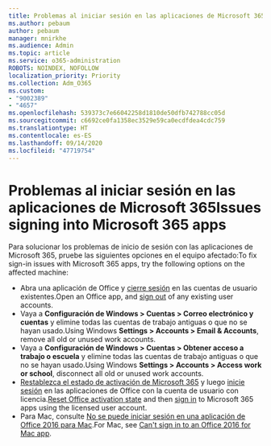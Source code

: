 ```yaml
---
title: Problemas al iniciar sesión en las aplicaciones de Microsoft 365
ms.author: pebaum
author: pebaum
manager: mnirkhe
ms.audience: Admin
ms.topic: article
ms.service: o365-administration
ROBOTS: NOINDEX, NOFOLLOW
localization_priority: Priority
ms.collection: Adm_O365
ms.custom:
- "9002389"
- "4657"
ms.openlocfilehash: 539373c7e66042258d1810de50dfb742788cc05d
ms.sourcegitcommit: c6692ce0fa1358ec3529e59ca0ecdfdea4cdc759
ms.translationtype: HT
ms.contentlocale: es-ES
ms.lasthandoff: 09/14/2020
ms.locfileid: "47719754"
---
```

# <a name="issues-signing-into-microsoft-365-apps"></a><span data-ttu-id="e95bf-102">Problemas al iniciar sesión en las aplicaciones de Microsoft 365</span><span class="sxs-lookup"><span data-stu-id="e95bf-102">Issues signing into Microsoft 365 apps</span></span>

<span data-ttu-id="e95bf-103">Para solucionar los problemas de inicio de sesión con las aplicaciones de Microsoft 365, pruebe las siguientes opciones en el equipo afectado:</span><span class="sxs-lookup"><span data-stu-id="e95bf-103">To fix sign-in issues with Microsoft 365 apps, try the following options on the affected machine:</span></span>

- <span data-ttu-id="e95bf-104">Abra una aplicación de Office y [cierre sesión](https://go.microsoft.com/fwlink/?linkid=2114082) en las cuentas de usuario existentes.</span><span class="sxs-lookup"><span data-stu-id="e95bf-104">Open an Office app, and [sign out](https://go.microsoft.com/fwlink/?linkid=2114082) of any existing user accounts.</span></span>
- <span data-ttu-id="e95bf-105">Vaya a **Configuración de Windows > Cuentas > Correo electrónico y cuentas** y elimine todas las cuentas de trabajo antiguas o que no se hayan usado.</span><span class="sxs-lookup"><span data-stu-id="e95bf-105">Using Windows **Settings > Accounts > Email & Accounts**, remove all old or unused work accounts.</span></span>
- <span data-ttu-id="e95bf-106">Vaya a **Configuración de Windows > Cuentas > Obtener acceso a trabajo o escuela** y elimine todas las cuentas de trabajo antiguas o que no se hayan usado.</span><span class="sxs-lookup"><span data-stu-id="e95bf-106">Using Windows **Settings > Accounts > Access work or school**, disconnect all old or unused work accounts.</span></span>
- <span data-ttu-id="e95bf-107">[Restablezca el estado de activación de Microsoft 365](https://docs.microsoft.com/office365/troubleshoot/activation/reset-office-365-proplus-activation-state) y luego [inicie sesión](https://support.office.com/article/sign-in-to-office-b9582171-fd1f-4284-9846-bdd72bb28426) en las aplicaciones de Office con la cuenta de usuario con licencia.</span><span class="sxs-lookup"><span data-stu-id="e95bf-107">[Reset Office activation state](https://docs.microsoft.com/office365/troubleshoot/activation/reset-office-365-proplus-activation-state) and then [sign in](https://support.office.com/article/sign-in-to-office-b9582171-fd1f-4284-9846-bdd72bb28426) to Microsoft 365 apps using the licensed user account.</span></span>
- <span data-ttu-id="e95bf-108">Para Mac, consulte [No se puede iniciar sesión en una aplicación de Office 2016 para Mac](https://docs.microsoft.com/office365/troubleshoot/authentication/sign-in-to-office-2016-for-mac-fail).</span><span class="sxs-lookup"><span data-stu-id="e95bf-108">For Mac, see [Can't sign in to an Office 2016 for Mac app](https://docs.microsoft.com/office365/troubleshoot/authentication/sign-in-to-office-2016-for-mac-fail).</span></span>
